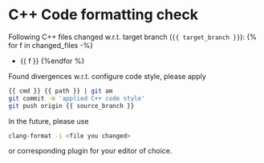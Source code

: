 # C++ Code formatting check
Following C++ files changed w.r.t. target branch (`{{ target_branch }}`):
{% for f in changed_files -%}
  - {{ f }}
{%endfor %}


Found divergences w.r.t. configure code style, please apply
```bash
{{ cmd }} {{ path }} | git am
git commit -m 'applied C++ code style'
git push origin {{ source_branch }}
```


In the future, please use
```bash
clang-format -i <file you changed>
```
or corresponding plugin for your editor of choice.
